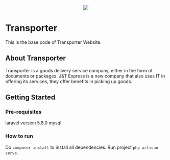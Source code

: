 <p align="center"><img src="http://s3.amazonaws.com/gt7sp-prod/decal/16/28/76/4827877505209762816_1.png"></p>


# Transporter

This is the base code of Transporter Website.


## About Transporter

Transporter is a goods delivery service company, either in the form of documents or packages. J&T Express is a new company that also uses IT in offering its services, they offer benefits in picking up goods.


## Getting Started

### Pre-requisites
laravel version 5.8.0
mysql


### How to run
Do `composer install` to install all dependencies.
Run project `php artisan serve`.